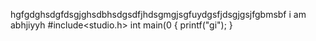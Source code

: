 hgfgdghsdgfdsgjghsdbhsdgsdfjhdsgmgjsgfuydgsfjdsgjgsjfgbmsbf
i am abhjiyyh
#include<studio.h>
int main(0
{
  printf("gi");
  }

